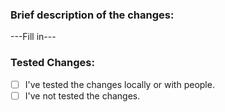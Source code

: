 ### Brief description of the changes:
---Fill in---

### Tested Changes:
- [ ] I've tested the changes locally or with people.
- [ ] I've not tested the changes.
